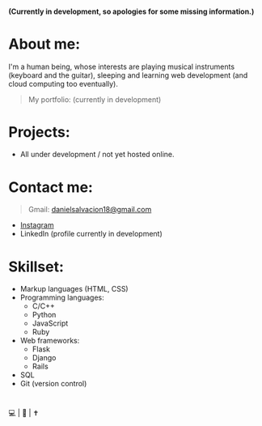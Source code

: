 #### (Currently in development, so apologies for some missing information.)  

# About me:
  
I'm a human being, whose interests are playing musical instruments (keyboard and the guitar), sleeping and learning web development (and cloud computing too eventually).  
> My portfolio: (currently in development)  
  
# Projects:
  
* All under development / not yet hosted online.  
  
# Contact me:
  
> Gmail: danielsalvacion18@gmail.com  
* [Instagram](https://www.instagram.com/adobong_sunog)  
* LinkedIn (profile currently in development)  
  
# Skillset:
* Markup languages (HTML, CSS)
* Programming languages:
    * C/C++
    * Python
    * JavaScript
    * Ruby
* Web frameworks:
    * Flask
    * Django
    * Rails
* SQL
* Git (version control)  
 
#  
💻 | 🎸 | ✝
<!---
AncientSoup/AncientSoup is a ✨ special ✨ repository because its `README.md` (this file) appears on your GitHub profile.
You can click the Preview link to take a look at your changes.
--->

